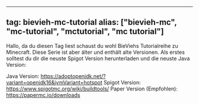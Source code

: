 
---
tag: bievieh-mc-tutorial
alias: ["bievieh-mc", "mc-tutorial", "mctutorial", "mc tutorial"]
---

Hallo, da du diesen Tag liest schaust du wohl BieViehs Tutorialreihe zu Minecraft.
Diese Serie ist aber älter und enthält alte Versionen.
Als erstes solltest du dir die neuste Spigot Version herunterladen und die neuste Java Version:

Java Version: https://adoptopenjdk.net/?variant=openjdk16&jvmVariant=hotspot
Spigot Version: https://www.spigotmc.org/wiki/buildtools/
Paper Version (Empfohlen): https://papermc.io/downloads
